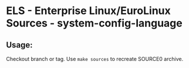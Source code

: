 # ELS - Enterprise Linux/EuroLinux Sources - system-config-language
 
## Usage:
  Checkout branch or tag. Use `make sources` to recreate  SOURCE0 archive.

